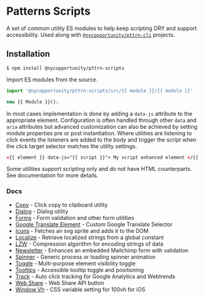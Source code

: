 # Patterns Scripts

A set of common utility ES modules to help keep scripting DRY and support accessibility. Used along with [`@nycopportunity/pttrn-cli`](https://github.com/cityofnewyork/patterns-cli) projects.

## Installation

```shell
$ npm install @nycopportunity/pttrn-scripts
```

Import ES modules from the source.

```javascript
import '@nycopportunity/pttrn-scripts/src/{{ module }}/{{ module }}'

new {{ Module }}();
```

In most cases implementation is done by adding a `data-js` attribute to the appropriate element. Configuration is often handled through other `data` and `aria` attributes but advanced customization can also be achieved by setting module properties pre or post instantiation. Where utilities are listening to click events the listeners are added to the body and trigger the script when the click target selector matches the utility settings.

```html
<{{ element }} data-js="{{ script }}"> My script enhanced element </{{ element }}>
```

Some utilities support scripting only and do not have HTML counterparts. See documentation for more details.

### Docs

* [Copy](src/copy) - Click copy to clipboard utility
* [Dialog](src/dialog) - Dialog utility
* [Forms](src/forms) - Form validation and other form utilities
* [Google Translate Element](src/google-translate-element) - Custom Google Translate Selector
* [Icons](src/icons) - Fetches an svg sprite and adds it to the DOM
* [Localize](src/localize) - Retrieve localized strings from a global constant
* [LZW](src/lzw) - Compression algorithm for encoding strings of data
* [Newsletter](src/newsletter) - Enhances an embedded Mailchimp form with validation
* [Spinner](src/spinner) - Generic process or loading spinner animation
* [Toggle](src/toggle) - Multi-purpose element visibility toggle
* [Tooltips](src/tooltips) - Accessible tooltip toggle and positioning
* [Track](src/track) - Auto click tracking for Google Analytics and Webtrends
* [Web Share](src/web-share) - Web Share API button
* [Window Vh](src/window-vh) - CSS variable setting for 100vh for iOS
